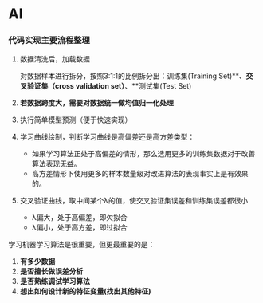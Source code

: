 # AI
### 代码实现主要流程整理

1. 数据清洗后，加载数据

   对数据样本进行拆分，按照3:1:1的比例拆分出：训练集(Training Set)**、**交叉验证集（cross validation set）**、**测试集(Test Set)

2. **若数据跨度大，需要对数据统一做均值归一化处理**

3. 执行简单模型预测（便于快速实现）

4. 学习曲线绘制，判断学习曲线是高偏差还是高方差类型：

   - 如果学习算法正处于高偏差的情形，那么选用更多的训练集数据对于改善算法表现无益。
   - 高方差情形下使用更多的样本数量级对改进算法的表现事实上是有效果的。

5. 交叉验证曲线，取中间某个λ的值，使交叉验证集误差和训练集误差都很小

   - λ偏大，处于高偏差，即欠拟合
   - λ偏小，处于高方差，即过拟合



学习机器学习算法是很重要，但更最重要的是：

1. **有多少数据**
2. **是否擅长做误差分析**
3. **是否熟练调试学习算法**
4. **想出如何设计新的特征变量(找出其他特征)**

